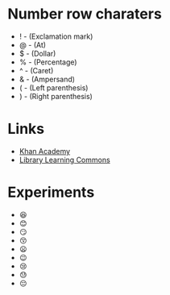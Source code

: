 # Number row charaters
- ! - (Exclamation mark)
- @ - (At)
- $ - (Dollar)
- % - (Percentage)
- ^ - (Caret)
- & - (Ampersand)
- ( - (Left parenthesis)
- ) - (Right parenthesis)

# Links
- [Khan Academy](https://www.khanacademy.org/)
- [Library Learning Commons](https://www.georgebrown.ca/library-learning-commons)

# Experiments
- :laughing:
- :blush:
- :smirk:
- :kissing_closed_eyes:
- :frowning:
- :wink:
- :cry:
- :sweat:
- :pensive:
